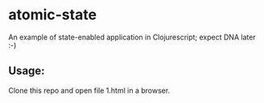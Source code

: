 atomic-state
============

An example of state-enabled application in Clojurescript; expect DNA later :-)

Usage:
------
Clone this repo and open file 1.html in a browser.